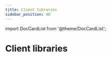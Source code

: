 ```yaml
---
title: Client libraries
sidebar_position: 40
---
```


import DocCardList from '@theme/DocCardList';

# Client libraries

<DocCardList />
